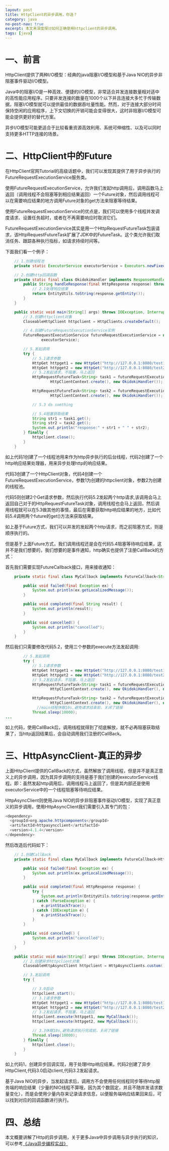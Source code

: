 ```yaml
---
layout: post
title: HttpClient的异步调用，你造？
category: java
no-post-nav: true
excerpt: 本文来深度探讨如何正确使用httpclient的异步调用。
tags: [java]
---
```


# 一、前言
HttpClient提供了两种I/O模型：经典的java阻塞I/O模型和基于Java NIO的异步非阻塞事件驱动I/O模型。

Java中的阻塞I/O是一种高效、便捷的I/O模型，非常适合并发连接数量相对适中的高性能应用程序。只要并发连接的数量在1000个以下并且连接大多忙于传输数据，阻塞I/O模型就可以提供最佳的数据吞吐量性能。然而，对于连接大部分时间保持空闲的应用程序，上下文切换的开销可能会变得很大，这时非阻塞I/O模型可能会提供更好的替代方案。

异步I/O模型可能更适合于比较看重资源高效利用、系统可伸缩性、以及可以同时支持更多HTTP连接的场景。

# 二、HttpClient中的Future
在HttpClient官网Tutorial的高级话题中，我们可以发现其提供了用于异步执行的FutureRequestExecutionService服务类。

使用FutureRequestExecutionService，允许我们发起http调用后，调用函数马上返回（调用线程不会阻塞等到相应结果返回）一个Future对象，然后调用线程可以在需要响应结果的地方调用Future对象的get方法来阻塞等待结果。

使用FutureRequestExecutionService的优点是，我们可以使用多个线程并发调度请求、设置任务超时，或者在不再需要响应时取消它们。

FutureRequestExecutionService其实是用一个HttpRequestFutureTask包装请求，该HttpRequestFutureTask扩展了JDK中的FutureTask。这个类允许我们取消任务、跟踪各种执行指标，如请求持续时间等。

下面我们看一个例子：
```Java
	// 1.创建线程池
	private static ExecutorService executorService = Executors.newFixedThreadPool(5);

	// 2.创建http回调函数
	private static final class OkidokiHandler implements ResponseHandler<String> {
		public String handleResponse(final HttpResponse response) throws ClientProtocolException, IOException {
			// 2.1处理响应结果
			return EntityUtils.toString(response.getEntity());
		}
	}

	public static void main(String[] args) throws IOException, InterruptedException, ExecutionException {
		// 3.创建httpclient对象
		CloseableHttpClient httpclient = HttpClients.createDefault();

		// 4.创建FutureRequestExecutionService实例
		FutureRequestExecutionService futureRequestExecutionService = new FutureRequestExecutionService(httpclient,
				executorService);

		// 5.发起调用
		try {
			// 5.1请求参数
			HttpGet httpget1 = new HttpGet("http://127.0.0.1:8080/test1");
			HttpGet httpget2 = new HttpGet("http://127.0.0.1:8080/test2");
			// 5.2发起请求，不阻塞，马上返回
			HttpRequestFutureTask<String> task1 = futureRequestExecutionService.execute(httpget1,
					HttpClientContext.create(), new OkidokiHandler());

			HttpRequestFutureTask<String> task2 = futureRequestExecutionService.execute(httpget2,
					HttpClientContext.create(), new OkidokiHandler());

			// 5.3 do somthing

			// 5.4阻塞获取结果
			String str1 = task1.get();
			String str2 = task2.get();
			System.out.println("response:" + str1 + " " + str2);
		} finally {
			httpclient.close();
		}
	}
```

如上代码1创建了一个线程池用来作为http异步执行的后台线程，代码2创建了一个http响应结果处理器，用来异步处理http的响应结果。

代码3创建了一个HttpClient对象，代码4创建一个FutureRequestExecutionService，参数1为创建的httpclient对象，参数2为创建的线程池。

代码5则创建2个Get请求参数，然后执行代码5.2发起两个http请求,该调用会马上返回自己对于的HttpRequestFutureTask对象，调用线程也会马上返回，然后调用线程就可以在5.3做其他的事情，最后在需要获取http响应结果的地方，比如代码5.4调用两个future的get()方法来获取结果。

如上基于Future方式，我们可以并发的发起两个http请求，而之前阻塞方式，则是顺序执行的。

但是基于上面Future方式，我们调用线程还是会在代码5.4阻塞等待响应结果，这并不是我们想要的，我们想要的是事件通知，http确实也提供了注册CallBack的方式：

首先我们需要实现FutureCallback接口，用来接收通知：
```Java
	private static final class MyCallback implements FutureCallback<String> {

		public void failed(final Exception ex) {
			System.out.println(ex.getLocalizedMessage());
		}

		public void completed(final String result) {
			System.out.println(result);
		}

		public void cancelled() {
			System.out.println("cancelled");
		}
	}
```

然后我们只需要修改代码5.2，使用三个参数的execute方法发起调用:
```java
		// 5.发起调用
		try {
			// 5.1请求参数
			HttpGet httpget1 = new HttpGet("http://127.0.0.1:8080/test1");
			HttpGet httpget2 = new HttpGet("http://127.0.0.1:8080/test2");
			// 5.2发起请求，不阻塞，马上返回
			HttpRequestFutureTask<String> task1 = futureRequestExecutionService.execute(httpget1,
					HttpClientContext.create(), new OkidokiHandler(), new MyCallback());

			HttpRequestFutureTask<String> task2 = futureRequestExecutionService.execute(httpget2,
					HttpClientContext.create(), new OkidokiHandler(), new MyCallback());
              //main线程休眠10s,避免请求结束前，关闭了链接
			Thread.sleep(10000);
...
```
如上代码，使用CallBack后，调用线程就得到了彻底解放，就不必再阻塞获取结果了，当http返回结果后，会自动调用我们注册的CallBack。

# 三、HttpAsyncClient-真正的异步
上面HttpClient提供的CallBack的方式，虽然解放了调用线程，但是并不是真正意义上的异步调用，因为其异步调用的支持是基于我们创建的executorService线程。即：虽然发起http调用后，调用线程马上返回了，但是其内部还是使用executorService中的一个线程阻塞等待响应结果。

HttpAsyncClient则使用Java NIO的异步非阻塞事件驱动I/O模型，实现了真正意义的异步调用，使用HttpAsyncClient我们需要引入其专门的包：
```Java
<dependency>
  <groupId>org.apache.httpcomponents</groupId>
  <artifactId>httpasyncclient</artifactId>
  <version>4.1.4</version>
</dependency>
```

然后改造后代码如下：
```Java
	// 1.创建CallBack
	private static final class MyCallback implements FutureCallback<HttpResponse> {

		public void failed(final Exception ex) {
			System.out.println(ex.getLocalizedMessage());
		}

		public void completed(final HttpResponse response) {
			try {
				System.out.println(EntityUtils.toString(response.getEntity()));
			} catch (ParseException e) {
				e.printStackTrace();
			} catch (IOException e) {
				e.printStackTrace();
			}
		}

		public void cancelled() {
			System.out.println("cancelled");
		}
	}

	public static void main(String[] args) throws IOException, InterruptedException, ExecutionException {
		// 2.创建异步httpclient对象
		CloseableHttpAsyncClient httpclient = HttpAsyncClients.custom().build();

		// 3.发起调用
		try {

			// 3.0启动
			httpclient.start();
			// 3.1请求参数
			HttpGet httpget1 = new HttpGet("http://127.0.0.1:8080/test1");
			HttpGet httpget2 = new HttpGet("http://127.0.0.1:8080/test2");
			// 3.2发起请求，不阻塞，马上返回
			httpclient.execute(httpget1, new MyCallback());
			httpclient.execute(httpget2, new MyCallback());

			// 3.3休眠10s,避免请求执行完成前，关闭了链接
			Thread.sleep(10000);
		} finally {
			httpclient.close();
		}
	}
```

如上代码1，创建异步回调实现，用于处理Http响应结果。代码2创建了异步HttpClient,代码3.0启动client,代码3.2发起请求。

基于Java NIO的异步，当发起请求后，调用方不会使用任何线程同步等待http服务端的响应结果（少量的NIO线程不算哦，因为其个数固定，并且不随并发请求数量变化），而是会使用少量内存来记录请求信息，以便服务端响应结果回来后，可以找到对应的回调函数进行执行。




# 四、总结
本文概要讲解了Http的异步调用，关于更多Java中异步调用与异步执行的知识，可以参考[《Java异步编程实战》](https://mp.weixin.qq.com/s/yF9cX4t5lUUPNm2-vKzp2Q
)

